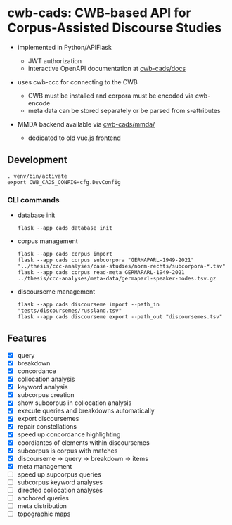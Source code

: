# cwb-cads: CWB-based API for Corpus-Assisted Discourse Studies 

- implemented in Python/APIFlask
  + JWT authorization
  + interactive OpenAPI documentation at [cwb-cads/docs](https://corpora.linguistik.uni-erlangen.de/cwb-cads/docs)

- uses cwb-ccc for connecting to the CWB
  + CWB must be installed and corpora must be encoded via cwb-encode
  + meta data can be stored separately or be parsed from s-attributes

- MMDA backend available via [cwb-cads/mmda/](https://corpora.linguistik.uni-erlangen.de/cwb-cads/mmda/)
  + dedicated to old vue.js frontend

## Development

```
. venv/bin/activate
export CWB_CADS_CONFIG=cfg.DevConfig
```

### CLI commands

- database init
  ```
  flask --app cads database init
  ```

- corpus management
  ```
  flask --app cads corpus import
  flask --app cads corpus subcorpora "GERMAPARL-1949-2021" "../thesis/ccc-analyses/case-studies/norm-rechts/subcorpora-*.tsv"
  flask --app cads corpus read-meta GERMAPARL-1949-2021 ../thesis/ccc-analyses/meta-data/germaparl-speaker-nodes.tsv.gz
  ```
  
- discourseme management
  ```
  flask --app cads discourseme import --path_in "tests/discoursemes/russland.tsv"
  flask --app cads discourseme export --path_out "discoursemes.tsv"
  ```

## Features

- [x] query
- [x] breakdown
- [x] concordance
- [x] collocation analysis
- [x] keyword analysis
- [x] subcorpus creation
- [x] show subcorpus in collocation analysis
- [x] execute queries and breakdowns automatically
- [x] export discoursemes
- [x] repair constellations
- [x] speed up concordance highlighting
- [x] coordiantes of elements within discoursemes
- [x] subcorpus is corpus with matches
- [x] discourseme → query → breakdown → items
- [x] meta management
- [ ] speed up supcorpus queries
- [ ] subcorpus keyword analyses
- [ ] directed collocation analyses
- [ ] anchored queries
- [ ] meta distribution
- [ ] topographic maps
